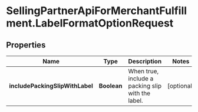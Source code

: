 # SellingPartnerApiForMerchantFulfillment.LabelFormatOptionRequest

## Properties
Name | Type | Description | Notes
------------ | ------------- | ------------- | -------------
**includePackingSlipWithLabel** | **Boolean** | When true, include a packing slip with the label. | [optional] 



